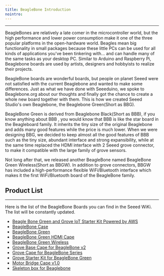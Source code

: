 ```yaml
---
title: BeagleBone Introduction
nointro:
---
```


---
BeagleBones are relatively a late comer in the microcontroller world, but the high performance and lower power consumption make it one of the three popular platforms in the open-hardware world. Beagles mean big functionality in small packages because these little PCs can be used for all kinds of applications you've been tinkering with... and can handle many of the same tasks as your desktop PC. Similar to Arduino and Raspberry Pi, Beaglebone boards are used by artists, designers and hobbyists to realize their projects.

BeagleBone boards are wonderful boards, but people on planet Seeed were not satisfied with the current Beaglebone and wanted to make some differences. Just as what we have done with Seeeduino, we spoke to Beaglebone.org about our thoughts and finally got the chance to create a whole new board together with them. This is how we created Seeed Studio's own Beaglebone, the Beaglebone Green(Short as BBG).

BeagleBone Green is derived from Beaglebone Black(Short as BBB), if you know anything about BBB , you would know that BBB is like the star board in the Beagleboard family. It inherits the tiny size of the original Beaglebone and adds many good features while the price is much lower. When we were designing BBG, we decided to keep almost all the good features of BBB such as the tiny size, abundant interface and strong expansibility, while at the same time replaced the HDMI interface with 2 Seeed grove connector, to make it compatible with the large family of grove sensors.

Not long after that, we released another BeagleBone named BeagleBone Green Wireless(Short as BBGW). In addition to grove connectors, BBGW has included a high-performance flexible WiFi/Bluetooth interface which makes it the first WiFi/Bluetooth board of the BeagleBone family.


## Product  List
---
Here is the list of the BeagleBone Boards you can find in the Seeed WiKi. The list will be constantly updated.

- [Beagle Bone Green and Grove IoT Starter Kit Powered by AWS](/Beagle_Bone_Green_and_Grove_IoT_Starter_Kit_Powered_by_AWS/)
- [BeagleBone Case](/Beaglebone_Case/)
- [BeagleBone Green](/BeagleBone_Green/)
- [BeagleBone Green HDMI Cape](/BeagleBone_Green_HDMI_Cape/)
- [BeagleBone Green Wireless](/BeagleBone_Green_Wireless/)
- [Grove Base Cape for BeagleBone v2](/Grove_Base_Cape_for_BeagleBone_v2/)
- [Grove Cape for BeagleBone Series](/Grove_Cape_for_BeagleBone_Series/)
- [Grove Starter Kit for BeagleBone Green](/Grove_Starter_Kit_for_BeagleBone_Green/)
- [Motor Bridge Cape v1.0](/Motor_Bridge_Cape_v1.0/)
- [Skeleton box for Beaglebone](/Skeleton_box_for_Beaglebone/)

